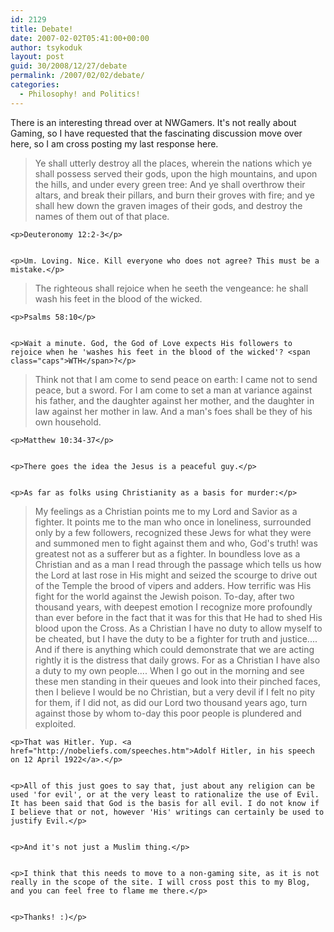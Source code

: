 ```yaml
---
id: 2129
title: Debate!
date: 2007-02-02T05:41:00+00:00
author: tsykoduk
layout: post
guid: 30/2008/12/27/debate
permalink: /2007/02/02/debate/
categories:
  - Philosophy! and Politics!
---
```

<p>There is an interesting thread over at NWGamers. It's not really about Gaming, so I have requested that the fascinating discussion move over here, so I am cross posting my last response here.</p>


<blockquote>Ye shall utterly destroy all the places, wherein the nations which ye shall possess served their gods, upon the high mountains, and upon the hills, and under every green tree: And ye shall overthrow their altars, and break their pillars, and burn their groves with fire; and ye shall hew down the graven images of their gods, and destroy the names of them out of that place.</blockquote>

	<p>Deuteronomy 12:2-3</p>


	<p>Um. Loving. Nice. Kill everyone who does not agree? This must be a mistake.</p>


<blockquote> The righteous shall rejoice when he seeth the vengeance: he shall wash his feet in the blood of the wicked.

</blockquote>

	<p>Psalms 58:10</p>


	<p>Wait a minute. God, the God of Love expects His followers to rejoice when he 'washes his feet in the blood of the wicked'? <span class="caps">WTH</span>?</p>


<blockquote>Think not that I am come to send peace on earth: I came not to send peace, but a sword. For I am come to set a man at variance against his father, and the daughter against her mother, and the daughter in law against her mother in law. And a man's foes shall be they of his own household.</blockquote>

	<p>Matthew 10:34-37</p>


	<p>There goes the idea the Jesus is a peaceful guy.</p>


	<p>As far as folks using Christianity as a basis for murder:</p>


<blockquote>My feelings as a Christian points me to my Lord and Savior as a fighter. It points me to the man who once in loneliness, surrounded only by a few followers, recognized these Jews for what they were and summoned men to fight against them and who, God's truth! was greatest not as a sufferer but as a fighter. In boundless love as a Christian and as a man I read through the passage which tells us how the Lord at last rose in His might and seized the scourge to drive out of the Temple the brood of vipers and adders. How terrific was His fight for the world against the Jewish poison. To-day, after two thousand years, with deepest emotion I recognize more profoundly than ever before in the fact that it was for this that He had to shed His blood upon the Cross. As a Christian I have no duty to allow myself to be cheated, but I have the duty to be a fighter for truth and justice.... And if there is anything which could demonstrate that we are acting rightly it is the distress that daily grows. For as a Christian I have also a duty to my own people.... When I go out in the morning and see these men standing in their queues and look into their pinched faces, then I believe I would be no Christian, but a very devil if I felt no pity for them, if I did not, as did our Lord two thousand years ago, turn against those by whom to-day this poor people is plundered and exploited. </blockquote>

	<p>That was Hitler. Yup. <a href="http://nobeliefs.com/speeches.htm">Adolf Hitler, in his speech on 12 April 1922</a>.</p>


	<p>All of this just goes to say that, just about any religion can be used 'for evil', or at the very least to rationalize the use of Evil. It has been said that God is the basis for all evil. I do not know if I believe that or not, however 'His' writings can certainly be used to justify Evil.</p>


	<p>And it's not just a Muslim thing.</p>


	<p>I think that this needs to move to a non-gaming site, as it is not really in the scope of the site. I will cross post this to my Blog, and you can feel free to flame me there.</p>


	<p>Thanks! :)</p>